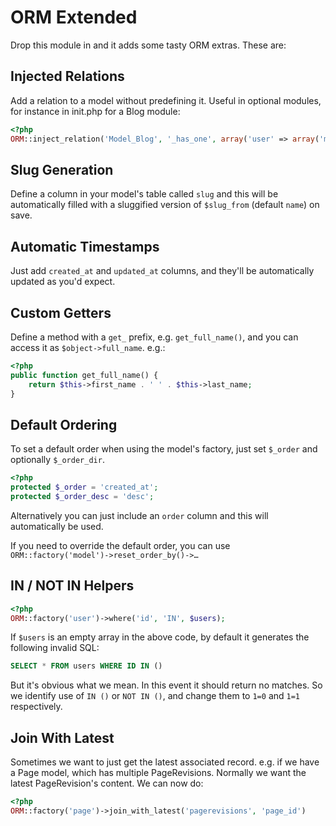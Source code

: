 ORM Extended
============

Drop this module in and it adds some tasty ORM extras. These are:


Injected Relations
------------------

Add a relation to a model without predefining it. Useful in optional modules, for instance in init.php for a Blog module:

```php
<?php
ORM::inject_relation('Model_Blog', '_has_one', array('user' => array('model' => 'user'))))
```


Slug Generation
---------------

Define a column in your model's table called `slug` and this will be automatically filled with a sluggified version of `$slug_from` (default `name`) on save.


Automatic Timestamps
--------------------

Just add `created_at` and `updated_at` columns, and they'll be automatically updated as you'd expect.


Custom Getters
--------------

Define a method with a `get_` prefix, e.g. `get_full_name()`, and you can access it as `$object->full_name`. e.g.:

```php
<?php
public function get_full_name() {
	return $this->first_name . ' ' . $this->last_name;
}
```


Default Ordering
----------------

To set a default order when using the model's factory, just set `$_order` and optionally `$_order_dir`.

```php
<?php
protected $_order = 'created_at';
protected $_order_desc = 'desc';
```

Alternatively you can just include an `order` column and this will automatically be used.

If you need to override the default order, you can use `ORM::factory('model')->reset_order_by()->…`


IN / NOT IN Helpers
-------------------

```php
<?php
ORM::factory('user')->where('id', 'IN', $users);
```

If `$users` is an empty array in the above code, by default it generates the following invalid SQL:

```sql
SELECT * FROM users WHERE ID IN ()
```

But it's obvious what we mean. In this event it should return no matches. So we identify use of `IN ()` or `NOT IN ()`, and change them to `1=0` and `1=1` respectively.


Join With Latest
----------------

Sometimes we want to just get the latest associated record. e.g. if we have a Page model, which has multiple PageRevisions. Normally we want the latest PageRevision's content. We can now do:

```php
<?php
ORM::factory('page')->join_with_latest('pagerevisions', 'page_id')
```